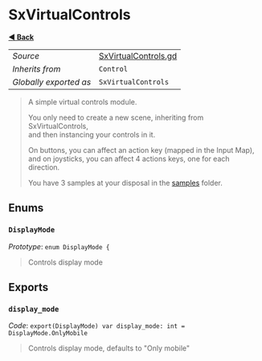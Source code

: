 # SxVirtualControls

**[◀️ Back](../readme.md)**

|    |     |
|----|-----|
|*Source*|[SxVirtualControls.gd](../../../modules/SxVirtualControls/SxVirtualControls.gd)|
|*Inherits from*|`Control`|
|*Globally exported as*|`SxVirtualControls`|

> A simple virtual controls module.  
>   
> You only need to create a new scene, inheriting from SxVirtualControls,  
> and then instancing your controls in it.  
>   
> On buttons, you can affect an action key (mapped in the Input Map),  
> and on joysticks, you can affect 4 actions keys, one for each direction.  
>   
> You have 3 samples at your disposal in the [samples](../../../../sxgd/modules/SxVirtualControls/samples) folder.  
## Enums

### `DisplayMode`

*Prototype*: `enum DisplayMode {`

> Controls display mode  
## Exports

### `display_mode`

*Code*: `export(DisplayMode) var display_mode: int = DisplayMode.OnlyMobile`

> Controls display mode, defaults to "Only mobile"  
